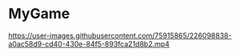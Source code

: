 # MyGame


https://user-images.githubusercontent.com/75915865/226098838-a0ac58d9-cd40-430e-84f5-893fca21d8b2.mp4
